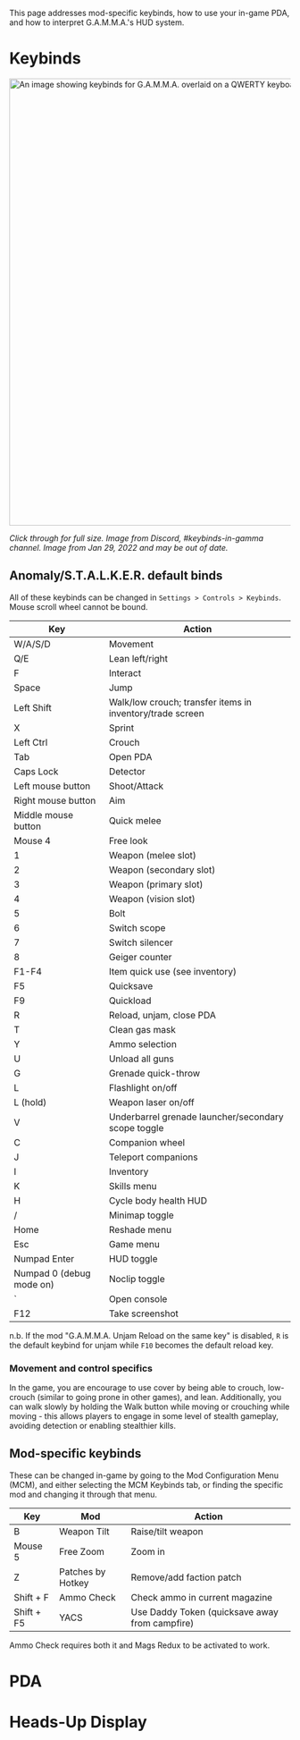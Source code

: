 This page addresses mod-specific keybinds, how to use your in-game PDA, and how to interpret G.A.M.M.A.'s HUD system.

# Keybinds

[<img src="https://cdn.discordapp.com/attachments/914216733810761798/936956601296883792/GAMMA_keymap.png" alt="An image showing keybinds for G.A.M.M.A. overlaid on a QWERTY keyboard." width="800"/>](https://cdn.discordapp.com/attachments/914216733810761798/936956601296883792/GAMMA_keymap.png)

*Click through for full size. Image from Discord, #keybinds-in-gamma channel. Image from Jan 29, 2022 and may be out of date.*

## Anomaly/S.T.A.L.K.E.R. default binds
All of these keybinds can be changed in `Settings > Controls > Keybinds`. Mouse scroll wheel cannot be bound.

| Key | Action |
|-----|--------|
| W/A/S/D | Movement |
| Q/E | Lean left/right |
| F | Interact |
| Space | Jump |
| Left Shift | Walk/low crouch; transfer items in inventory/trade screen |
| X | Sprint |
| Left Ctrl | Crouch |
| Tab | Open PDA |
| Caps Lock | Detector |
| Left mouse button | Shoot/Attack |
| Right mouse button | Aim |
| Middle mouse button | Quick melee |
| Mouse 4 | Free look |
| 1 | Weapon (melee slot) |
| 2 | Weapon (secondary slot) |
| 3 | Weapon (primary slot) |
| 4 | Weapon (vision slot) |
| 5 | Bolt |
| 6 | Switch scope |
| 7 | Switch silencer | 
| 8 | Geiger counter |
| F1-F4 | Item quick use (see inventory) |
| F5 | Quicksave |
| F9 | Quickload |
| R | Reload, unjam, close PDA |
| T | Clean gas mask |
| Y | Ammo selection |
| U | Unload all guns |
| G | Grenade quick-throw |
| L | Flashlight on/off |
| L (hold) | Weapon laser on/off |
| V | Underbarrel grenade launcher/secondary scope toggle |
| C | Companion wheel |
| J | Teleport companions
| I | Inventory |
| K | Skills menu |
| H | Cycle body health HUD |
| / | Minimap toggle |
| Home | Reshade menu | 
| Esc | Game menu |
| Numpad Enter| HUD toggle |
| Numpad 0 (debug mode on) | Noclip toggle
| ` | Open console |
| F12 | Take screenshot |

n.b. If the mod "G.A.M.M.A. Unjam Reload on the same key" is disabled, `R` is the default keybind for unjam while `F10` becomes the default reload key.

### Movement and control specifics

In the game, you are encourage to use cover by being able to crouch, low-crouch (similar to going prone in other games), and lean. Additionally, you can walk slowly by holding the Walk button while moving or crouching while moving - this allows players to engage in some level of stealth gameplay, avoiding detection or enabling stealthier kills. 

## Mod-specific keybinds
These can be changed in-game by going to the Mod Configuration Menu (MCM), and either selecting the MCM Keybinds tab, or finding the specific mod and changing it through that menu.

| Key | Mod | Action |
|---|---|---|
| B | Weapon Tilt | Raise/tilt weapon |
| Mouse 5 | Free Zoom | Zoom in |
| Z | Patches by Hotkey | Remove/add faction patch |
| Shift + F | Ammo Check | Check ammo in current magazine |
| Shift + F5 | YACS | Use Daddy Token (quicksave away from campfire) |

Ammo Check requires both it and Mags Redux to be activated to work.

# PDA


# Heads-Up Display

